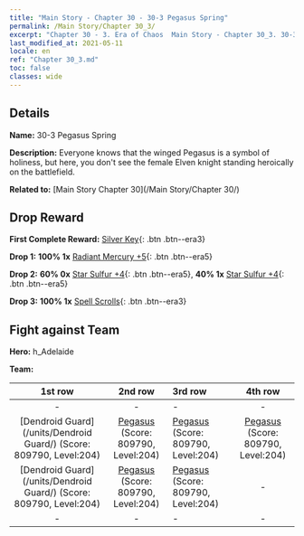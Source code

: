 ```yaml
---
title: "Main Story - Chapter 30 - 30-3 Pegasus Spring"
permalink: /Main Story/Chapter 30_3/
excerpt: "Chapter 30 - 3. Era of Chaos  Main Story - Chapter 30_3. 30-3 Pegasus Spring"
last_modified_at: 2021-05-11
locale: en
ref: "Chapter 30_3.md"
toc: false
classes: wide
---
```


## Details

 **Name:** 30-3 Pegasus Spring

 **Description:** Everyone knows that the winged Pegasus is a symbol of holiness, but here, you don't see the female Elven knight standing heroically on the battlefield.

 **Related to:** [Main Story Chapter 30](/Main Story/Chapter 30/)

## Drop Reward

 **First Complete Reward:** [Silver Key](/Items/con_693/){: .btn .btn--era3}

 **Drop 1:** **100% 1x** [Radiant Mercury +5](/Items/mat_98/){: .btn .btn--era5}

 **Drop 2:** **60% 0x** [Star Sulfur +4](/Items/mat_92/){: .btn .btn--era5}, **40% 1x** [Star Sulfur +4](/Items/mat_92/){: .btn .btn--era5}

 **Drop 3:** **100% 1x** [Spell Scrolls](/Items/con_694/){: .btn .btn--era3}


## Fight against Team
 **Hero:** h_Adelaide

 **Team:**


  | 1st row | 2nd row | 3rd row | 4th row |
  |:----:|:----:|:----|:----:|
  | - | - | - | - |
  | [Dendroid Guard](/units/Dendroid Guard/) (Score: 809790, Level:204)  | [Pegasus](/units/Pegasus/) (Score: 809790, Level:204)  | [Pegasus](/units/Pegasus/) (Score: 809790, Level:204)  | [Pegasus](/units/Pegasus/) (Score: 809790, Level:204)  |
  | [Dendroid Guard](/units/Dendroid Guard/) (Score: 809790, Level:204)  | [Pegasus](/units/Pegasus/) (Score: 809790, Level:204)  | [Pegasus](/units/Pegasus/) (Score: 809790, Level:204)  | - |
  | - | - | - | - |


